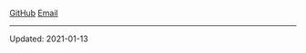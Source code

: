 [GitHub](https://github.com/mabdullahabid)
[Email](mailto:hi@mabdullahabid.com)

---

Updated: 2021-01-13
